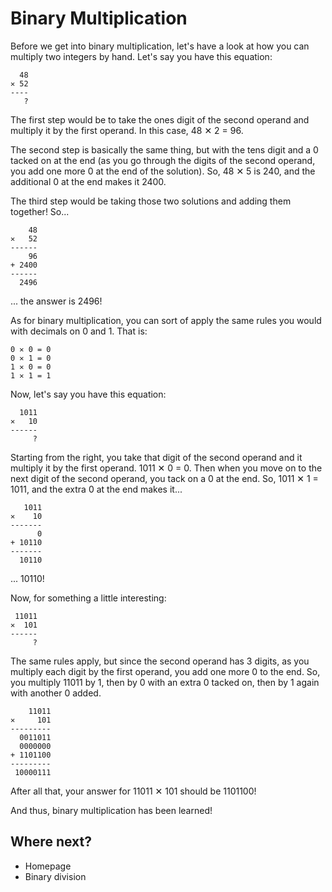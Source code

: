# Binary Multiplication

Before we get into binary multiplication, let's have a look at how you can multiply two integers by hand. Let's say you have this equation:

```
  48
✕ 52
----
   ?
```

The first step would be to take the ones digit of the second operand and multiply it by the first operand. In this case, 48 ✕ 2 = 96.

The second step is basically the same thing, but with the tens digit and a 0 tacked on at the end (as you go through the digits of the second operand, you add one more 0 at the end of the solution). So, 48 ✕ 5 is 240, and the additional 0 at the end makes it 2400.

The third step would be taking those two solutions and adding them together! So...

```
    48
✕   52
------
    96
+ 2400
------
  2496
```

... the answer is 2496!

As for binary multiplication, you can sort of apply the same rules you would with decimals on 0 and 1. That is:

```
0 ✕ 0 = 0
0 ✕ 1 = 0
1 ✕ 0 = 0
1 ✕ 1 = 1
```

Now, let's say you have this equation:

```
  1011
✕   10
------
     ?
```

Starting from the right, you take that digit of the second operand and it multiply it by the first operand. 1011 ✕ 0 = 0. Then when you move on to the next digit of the second operand, you tack on a 0 at the end. So, 1011 ✕ 1 = 1011, and the extra 0 at the end makes it...

```
   1011
✕    10
-------
      0
+ 10110
-------
  10110
```

... 10110!

Now, for something a little interesting:

```
 11011
✕  101
------
     ?
```

The same rules apply, but since the second operand has 3 digits, as you multiply each digit by the first operand, you add one more 0 to the end. So, you multiply 11011 by 1, then by 0 with an extra 0 tacked on, then by 1 again with another 0 added.

```
    11011
✕     101
---------
  0011011
  0000000
+ 1101100
---------
 10000111
```

After all that, your answer for 11011 ✕ 101 should be 1101100!

And thus, binary multiplication has been learned!

## Where next?

- Homepage
- Binary division
